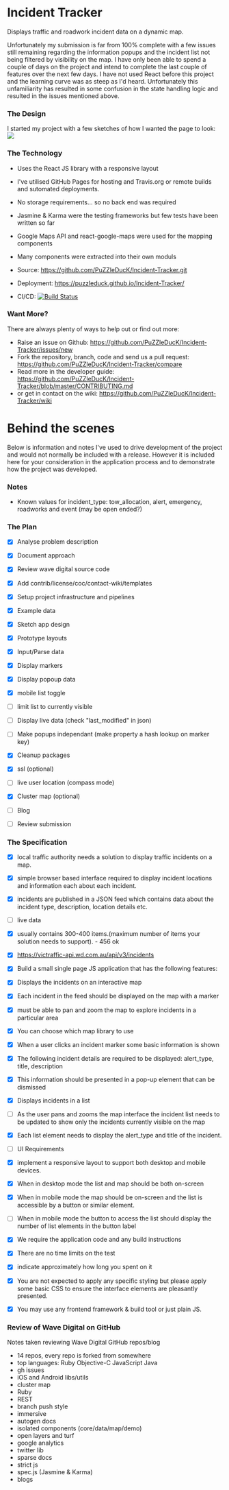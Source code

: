 
# Incident Tracker

Displays traffic and roadwork incident data on a dynamic map.

Unfortunately my submission is far from 100% complete with a few issues still remaining regarding the information popups and the incident list not being filtered by visibility on the map. I have only been able to spend a couple of days on the project and intend to complete the last couple of features over the next few days. I have not used React before this project and the learning curve was as steep as I'd heard. Unfortunately this unfamiliarity has resulted in some confusion in the state handling logic and resulted in the issues mentioned above.

### The Design

I started my project with a few sketches of how I wanted the page to look:
![](https://github.com/PuZZleDucK/Incident-Tracker/blob/master/design/02-paper-prototype.jpg?raw=true)

### The Technology

- Uses the React JS library with a responsive layout
- I've utilised GitHub Pages for hosting and Travis.org or remote builds and sutomated deployments.
- No storage requirements... so no back end was required
- Jasmine & Karma were the testing frameworks but few tests have been written so far
- Google Maps API and react-google-maps were used for the mapping components
- Many components were extracted into their own moduls

- Source: https://github.com/PuZZleDucK/Incident-Tracker.git
- Deployment: https://puzzleduck.github.io/Incident-Tracker/
- CI/CD: [![Build Status](https://travis-ci.org/PuZZleDucK/Incident-Tracker.svg?branch=master)](https://travis-ci.org/PuZZleDucK/Incident-Tracker)


### Want More?

There are always plenty of ways to help out or find out more:

- Raise an issue on Github: https://github.com/PuZZleDucK/Incident-Tracker/issues/new
- Fork the repository, branch, code and send us a pull request: https://github.com/PuZZleDucK/Incident-Tracker/compare
- Read more in the developer guide: https://github.com/PuZZleDucK/Incident-Tracker/blob/master/CONTRIBUTING.md
- or get in contact on the wiki: https://github.com/PuZZleDucK/Incident-Tracker/wiki


# Behind the scenes

Below is information and notes I've used to drive development of the project and would not normally be included with a release. However it is included here for your consideration in the application process and to demonstrate how the project was developed.

### Notes

- Known values for incident_type: tow_allocation, alert, emergency, roadworks and event (may be open ended?)

### The Plan

- [x] Analyse problem description
- [x] Document approach
- [x] Review wave digital source code
- [x] Add contrib/license/coc/contact-wiki/templates
- [x] Setup project infrastructure and pipelines
- [x] Example data
- [x] Sketch app design
- [x] Prototype layouts
- [x] Input/Parse data
- [x] Display markers
- [x] Display popoup data
- [x] mobile list toggle
- [ ] limit list to currently visible
- [ ] Display live data (check "last_modified" in json)
- [ ] Make popups independant (make property a hash lookup on marker key)
- [x] Cleanup packages
- [x] ssl (optional)
- [ ] live user location (compass mode)
- [x] Cluster map (optional)
- [ ] Blog
- [ ] Review submission


### The Specification

- [x] local traffic authority needs a solution to display traffic incidents on a map.
- [x] simple browser based interface required to display incident locations and information each about each incident.
- [x] incidents are published in a JSON feed which contains data about the incident type, description, location details etc.
- [ ] live data
- [x] usually contains 300-400 items.(maximum number of items your solution needs to support). - 456 ok

- [x] https://victraffic-api.wd.com.au/api/v3/incidents
- [x] Build a small single page JS application that has the following features:

- [x] Displays the incidents on an interactive map
- [x] Each incident in the feed should be displayed on the map with a marker
- [x] must be able to pan and zoom the map to explore incidents in a particular area
- [x] You can choose which map library to use
- [x] When a user clicks an incident marker some basic information is shown
- [x] The following incident details are required to be displayed: alert_type, title, description
- [x] This information should be presented in a pop-up element that can be dismissed

- [x] Displays incidents in a list
- [ ] As the user pans and zooms the map interface the incident list needs to be updated to show only the incidents currently visible on the map
- [x] Each list element needs to display the alert_type and title of the incident.

- [ ] UI Requirements
- [x] implement a responsive layout to support both desktop and mobile devices.
- [x] When in desktop mode the list and map should be both on-screen
- [x] When in mobile mode the map should be on-screen and the list is accessible by a button or similar element.
- [ ] When in mobile mode the button to access the list should display the number of list elements in the button label

- [x] We require the application code and any build instructions
- [x] There are no time limits on the test
- [x] indicate approximately how long you spent on it
- [x] You are not expected to apply any specific styling but please apply some basic CSS to ensure the interface elements are pleasantly presented.
- [x] You may use any frontend framework & build tool or just plain JS.


### Review of Wave Digital on GitHub

Notes taken reviewing Wave Digital GitHub repos/blog

- 14 repos, every repo is forked from somewhere
- top languages: Ruby Objective-C JavaScript Java
- gh issues
- iOS and Android libs/utils
- cluster map
- Ruby
- REST
- branch push style
- immersive
- autogen docs
- isolated components (core/data/map/demo)
- open layers and turf
- google analytics
- twitter lib
- sparse docs
- strict js
- spec.js (Jasmine & Karma)
- blogs
